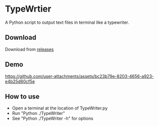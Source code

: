 # TypeWrtier

A Python script to output text files in terminal like a typewriter.

## Download
Download from [releases](https://github.com/Sir-Anno/TypeWriter/releases)

## Demo

https://github.com/user-attachments/assets/bc23b79e-8203-4656-a923-e4b25d60cf5e

## How to use
- Open a terminal at the location of TypeWriter.py
- Run "Python ./TypeWriter"
- See "Python ./TypeWriter -h" for options
